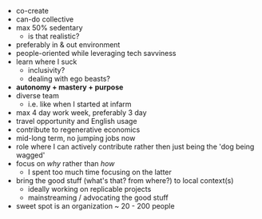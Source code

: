 - co-create
- can-do collective
- max 50% sedentary
	- is that realistic?
- preferably in & out environment
- people-oriented while leveraging tech savviness
- learn where I suck
	- inclusivity?
	- dealing with ego beasts?
- __autonomy + mastery + purpose__
- diverse team
	- i.e. like when I started at infarm
- max 4 day work week, preferably 3 day
- travel opportunity and English usage
- contribute to regenerative economics
- mid-long term, no jumping jobs now
- role where I can actively contribute rather then just being the 'dog being wagged'
- focus on _why_ rather than _how_
	- I spent too much time focusing on the latter
- bring the good stuff (what's that? from where?) to local context(s)
	- ideally working on replicable projects 
	- mainstreaming / advocating the good stuff
- sweet spot is an organization ~ 20 - 200 people